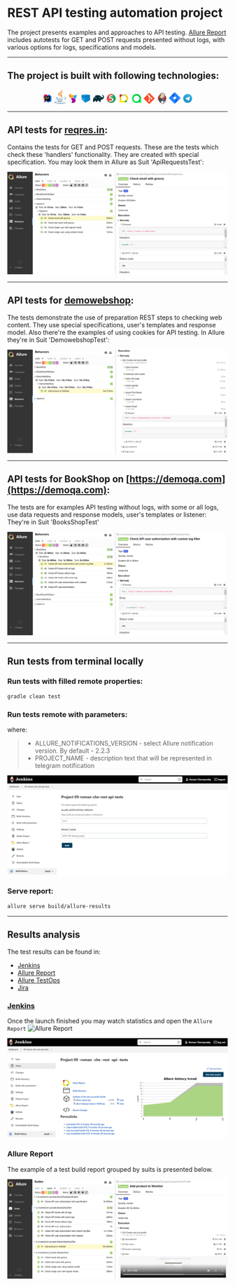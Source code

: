 # REST API testing automation project

The project presents examples and approaches to API testing.
[Allure Report](#allure-report) includes autotests for GET and POST requests presented without logs, with various options for logs, specifications and models.
___

## The project is built with following technologies:

<p  align="center">
<img width="5%" title="IntelliJ IDEA" src="img/logo/IDEA-logo.svg">
<img width="5%" title="Java" src="img/logo/java-logo.svg">
<img width="5%" title="Selenide" src="img/logo/selenide-logo.svg">
<img width="5%" title="Selenoid" src="img/logo/selenoid-logo.svg">
<img width="5%" title="Gradle" src="img/logo/gradle-logo.svg ">
<img width="5%" title="JUnit5" src="img/logo/junit5-logo.svg">
<img width="5%" title="Allure Report" src="img/logo/allure-Report-logo.svg">
<img width="5%" title="Allure TestOps" src="img/logo/allure-ee-logo.svg">
<img width="5%" title="Github" src="img/logo/git-logo.svg">
<img width="5%" title="Jenkins" src="img/logo/jenkins-logo.svg">
<img width="5%" title="Jira" src="img/logo/jira-logo.svg">
<img width="5%" title="Telegram" src="img/logo/Telegram.svg">
</p>

___

## API tests for [reqres.in](https://reqres.in/):

Contains the tests for GET and POST requests. These are the tests which check these 'handlers' functionality. They are created with special specification.
You may look them in Allure as Suit 'ApiRequestsTest':

<p align="center">
  <img src="img/screenshots/allureRequresTest.png">
</p>

___

## API tests for [demowebshop](http://demowebshop.tricentis.com):

The tests demonstrate the use of preparation REST steps to checking web content. They use special specifications, user's templates and response model. Also there're the examples of using cookies for API testing.
In Allure they're in Suit 'DemowebshopTest':

<p align="center">
  <img src="img/screenshots/allureDemoWebshopTest.png">
</p>

___

## API tests for BookShop on [https://demoqa.com](https://demoqa.com):

The tests are for examples API testing without logs, with some or all logs, use data requests and response models, user's templates or listener:
They're in Suit 'BooksShopTest'

<p align="center">
  <img src="img/screenshots/allureBookShopTest.png">
</p>

___

## Run tests from terminal locally

### Run tests with filled remote properties:

```bash
gradle clean test
```

### Run tests remote with parameters:

where:
> + ALLURE_NOTIFICATIONS_VERSION - select Allure notification version. By default - 2.2.3
> + PROJECT_NAME - description text that will be represented in telegram notification

<p align="center">
  <img src="img/screenshots/jenkinsBuildWithParameters.png">
</p>

### Serve report:

```bash
allure serve build/allure-results
```

___

## Results analysis

The test results can be found in:
+ [Jenkins](#jenkins)
+ [Allure Report](#allure-report)
+ [Allure TestOps](#allure-testOps)
+ [Jira](#jira)

### [Jenkins](https://jenkins.autotests.cloud/job/09-roman-che-rest-api-tests/)

Once the launch finished you may watch statistics and open the `Allure Report` <img width="2%" title="Allure Report" src="img/logo/Allure_Report_icon.svg">

<p align="center">
  <img src="img/screenshots/jenkinsBuildProjectDashboard.png">
</p>

### Allure Report

The example of a test build report grouped by suits is presented below.

<p align="center">
  <img src="img/screenshots/allureResults.png">
</p>
